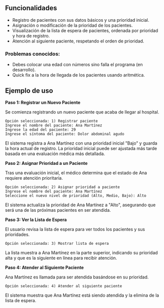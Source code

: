 ## Funcionalidades

- Registro de pacientes con sus datos básicos y una prioridad inicial.
- Asignación o modificación de la prioridad de los pacientes.
- Visualización de la lista de espera de pacientes, ordenada por prioridad y hora de registro.
- Atención al siguiente paciente, respetando el orden de prioridad.

### Problemas conocidos:

- Debes colocar una edad con números sino falla el programa (en desarrollo).
- Quick fix a la hora de llegada de los pacientes usando aritmética. 


## Ejemplo de uso

**Paso 1: Registrar un Nuevo Paciente**

Se comienza registrando un nuevo paciente que acaba de llegar al hospital.

```
Opción seleccionada: 1) Registrar paciente
Ingrese el nombre del paciente: Ana Martínez
Ingrese la edad del paciente: 29
Ingrese el síntoma del paciente: Dolor abdominal agudo
```

El sistema registra a Ana Martínez con una prioridad inicial "Bajo" y guarda la hora actual de registro. La prioridad inicial puede ser ajustada más tarde basada en una evaluación médica más detallada.

**Paso 2: Asignar Prioridad a un Paciente**

Tras una evaluación inicial, el médico determina que el estado de Ana requiere atención prioritaria.

```
Opción seleccionada: 2) Asignar prioridad a paciente
Ingrese el nombre del paciente: Ana Martínez
Seleccione el nuevo nivel de prioridad (Alto, Medio, Bajo): Alto
```

El sistema actualiza la prioridad de Ana Martínez a "Alto", asegurando que será una de las próximas pacientes en ser atendida.

**Paso 3: Ver la Lista de Espera**

El usuario revisa la lista de espera para ver todos los pacientes y sus prioridades.

```
Opción seleccionada: 3) Mostrar lista de espera
```

La lista muestra a Ana Martínez en la parte superior, indicando su prioridad alta y que es la siguiente en línea para recibir atención.

**Paso 4: Atender al Siguiente Paciente**

Ana Martínez es llamada para ser atendida basándose en su prioridad.

```
Opción seleccionada: 4) Atender al siguiente paciente
```

El sistema muestra que Ana Martínez está siendo atendida y la elimina de la lista de espera.

